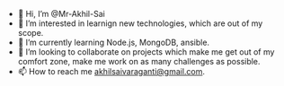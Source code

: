 - 👋 Hi, I’m @Mr-Akhil-Sai
- 👀 I’m interested in learnign new technologies, which are out of my scope.
- 🌱 I’m currently learning Node.js, MongoDB, ansible.
- 💞️ I’m looking to collaborate on projects which make me get out of my comfort zone, make me work on as many challenges as possible.
- 📫 How to reach me akhilsaivaraganti@gmail.com.

<!---
Mr-Akhil-Sai/Mr-Akhil-Sai is a ✨ special ✨ repository because its `README.md` (this file) appears on your GitHub profile.
You can click the Preview link to take a look at your changes.
--->
